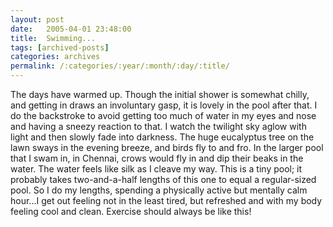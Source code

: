```yaml
---
layout: post
date:	2005-04-01 23:48:00
title:  Swimming...
tags: [archived-posts]
categories: archives
permalink: /:categories/:year/:month/:day/:title/
---
```

The days have warmed up. Though the initial shower is somewhat chilly, and getting in draws an involuntary gasp, it is lovely in the pool after that. I do the backstroke to avoid getting too much of water in my eyes and nose and having a sneezy reaction to that. I watch the twilight sky aglow with light and then slowly fade into darkness. The huge eucalyptus tree on the lawn sways in the evening breeze, and birds fly to and fro. In the larger pool that I swam in, in Chennai, crows would fly in and dip their beaks in the water. 
The water feels like silk as I cleave my way. This is a tiny pool; it probably takes two-and-a-half lengths of this one to equal a regular-sized pool.  So I do my lengths, spending a physically active but mentally calm hour...I get out feeling not in the least tired, but refreshed and with my body feeling cool and clean. Exercise should always be like this!
